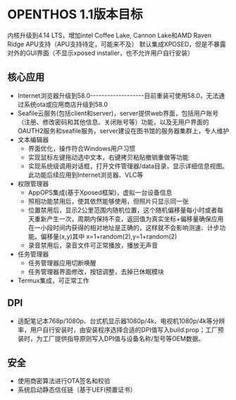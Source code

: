 # OPENTHOS 1.1版本目标

内核升级到4.14 LTS，增加intel Coffee Lake, Cannon Lake和AMD Raven Ridge APU支持（APU支持待定，可能来不及）
默认集成XPOSED，但是不暴露对外的GUI界面（不显示xposed installer，也不允许用户自行安装）

## 核心应用
- Internet浏览器升级到58.0-------------------目前重装可使用58.0，无法通过系统ota或应用商店升级到58.0
- Seafile云服务(包括client和server)，server提供web界面，包括用户账号（注册、修改密码和其他信息、关闭账号等）功能，以及无用户界面的OAUTH2服务和seafile服务，server建设在图书馆的服务器集群上，专人维护
- 文本编辑器
   - 界面优化，操作符合Windows用户习惯
   - 实现鼠标左键拖动选中文本，右键拷贝粘贴撤销重做等功能
   - 实现系统级调用对话框，打开文件管理器/data目录，显示详细信息视图。此功能后续应用到Internet浏览器、VLC等
- 权限管理器
   - AppOPS集成(基于Xposed框架)，虚拟一台设备信息
   - 照相功能禁用后，使其依然能够使用，但照片只显示同一张
   - 位置禁用后，显示2公里范围内随机位置，这个随机偏移量每小时或者每天重新产生一次，周期内保持不变，返回值为真实坐标+偏移量确保应用在一小段时间内获得的相对地址是正确的，这样就不会影响测速、计步功能。偏移量(x,y)其中 x=1+random(2),y=1+random(2)
   - 录音禁用后，录音文件可正常播放，播放无声音
- 任务管理器
   - 任务管理器应用切断唤醒
   - 任务管理器界面修改，按钮调整，去掉已休眠模块
- Termux集成，可正常工作

## DPI
- 适配笔记本768p/1080p、台式机显示器1080p/4k、电视机1080p/4k等分辨率，用户自行安装时，由安装程序选择合适的DPI值写入build.prop；工厂预装时，为工厂提供指导原则写入DPI值与设备名称/型号等OEM数据。

## 安全
- 使用商密算法进行OTA签名和校验
- 系统启动静态信任链（基于UEFI预置证书）
